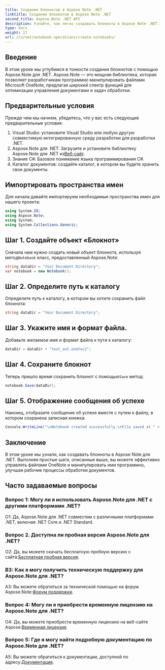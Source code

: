 ```yaml
---
title: Создание блокнотов в Aspose Note .NET
linktitle: Создание блокнотов в Aspose Note .NET
second_title: Aspose.Note .NET API
description: Узнайте, как легко создавать блокноты в Aspose Note .NET. Ускорьте рабочие процессы обработки документов прямо сейчас.
type: docs
weight: 17
url: /ru/net/notebook-operations/create-notebooks/
---
```

## Введение

В этом уроке мы углубимся в тонкости создания блокнотов с помощью Aspose.Note для .NET. Aspose.Note — это мощная библиотека, которая позволяет разработчикам программно манипулировать файлами Microsoft OneNote, предлагая широкий спектр функций для оптимизации управления документами и задач обработки.

## Предварительные условия

Прежде чем мы начнем, убедитесь, что у вас есть следующие предварительные условия:

1. Visual Studio: установите Visual Studio или любую другую совместимую интегрированную среду разработки для разработки .NET.
2.  Aspose.Note для .NET: Загрузите и установите библиотеку Aspose.Note для .NET из[Веб-сайт](https://releases.aspose.com/note/net/).
3. Знание C#: Базовое понимание языка программирования C#.
4. Каталог документов: создайте каталог, в котором вы будете хранить свои документы.

## Импортировать пространства имен

Для начала давайте импортируем необходимые пространства имен для нашего проекта:

```csharp
using System.IO;
using Aspose.Note;
using System;
using System.Collections.Generic;
```

## Шаг 1. Создайте объект «Блокнот»

 Сначала нам нужно создать новый объект блокнота, используя метод`Notebook` класс, предоставленный Aspose.Note:

```csharp
string dataDir = "Your Document Directory";
var notebook = new Notebook();
```

## Шаг 2. Определите путь к каталогу

Определите путь к каталогу, в котором вы хотите сохранить файл блокнота:

```csharp
string dataDir = "Your Document Directory";
```

## Шаг 3. Укажите имя и формат файла.

Добавьте желаемое имя и формат файла к пути к каталогу:

```csharp
dataDir = dataDir + "test_out.onetoc2";
```

## Шаг 4. Сохраните блокнот

 Теперь пришло время сохранить блокнот с помощью`Save` метод:

```csharp
notebook.Save(dataDir);
```

## Шаг 5. Отображение сообщения об успехе

Наконец, отобразите сообщение об успехе вместе с путем к файлу, в котором сохранена записная книжка:

```csharp
Console.WriteLine("\nNotebook created successfully.\nFile saved at " + dataDir);
```

## Заключение

В этом уроке мы узнали, как создавать блокноты в Aspose Note для .NET. Выполняя простые шаги, описанные выше, вы можете эффективно управлять файлами OneNote и манипулировать ими программно, улучшая рабочие процессы обработки документов.

## Часто задаваемые вопросы

### Вопрос 1: Могу ли я использовать Aspose.Note для .NET с другими платформами .NET?

О1: Да, Aspose.Note для .NET совместим с различными платформами .NET, включая .NET Core и .NET Standard.

### Вопрос 2. Доступна ли пробная версия Aspose.Note для .NET?

 О2: Да, вы можете скачать бесплатную пробную версию с сайта:[Бесплатная пробная версия](https://releases.aspose.com/).

### В3: Как я могу получить техническую поддержку для Aspose.Note для .NET?

 A3: Вы можете обратиться за технической помощью на форум Aspose.Note:[Форум поддержки](https://forum.aspose.com/c/note/28).

### Вопрос 4: Могу ли я приобрести временную лицензию на Aspose.Note для .NET?

 О4: Да, вы можете приобрести временную лицензию на веб-сайте Aspose:[Временная лицензия](https://purchase.aspose.com/temporary-license/).

### Вопрос 5: Где я могу найти подробную документацию по Aspose.Note для .NET?

 A5: Вы можете обратиться к документации, доступной по адресу:[Документация](https://reference.aspose.com/note/net/).



